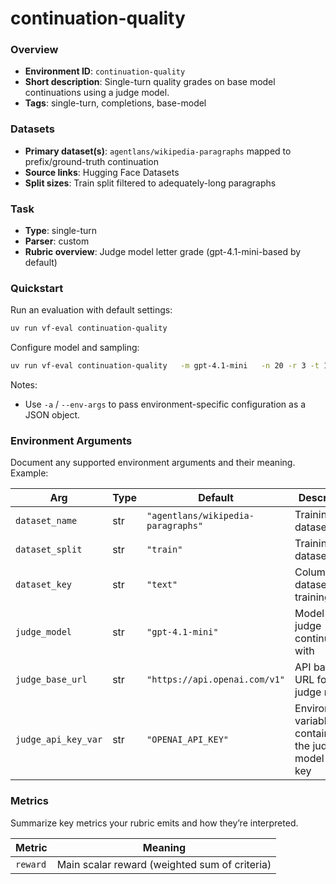 # continuation-quality

### Overview
- **Environment ID**: `continuation-quality`
- **Short description**: Single-turn quality grades on base model continuations using a judge model.
- **Tags**: single-turn, completions, base-model

### Datasets
- **Primary dataset(s)**: `agentlans/wikipedia-paragraphs` mapped to prefix/ground-truth continuation
- **Source links**: Hugging Face Datasets
- **Split sizes**: Train split filtered to adequately-long paragraphs

### Task
- **Type**: single-turn
- **Parser**: custom
- **Rubric overview**: Judge model letter grade (gpt-4.1-mini-based by default)

### Quickstart
Run an evaluation with default settings:

```bash
uv run vf-eval continuation-quality
```

Configure model and sampling:

```bash
uv run vf-eval continuation-quality   -m gpt-4.1-mini   -n 20 -r 3 -t 1024 -T 0.7   -a '{"key": "value"}'  # env-specific args as JSON
```

Notes:
- Use `-a` / `--env-args` to pass environment-specific configuration as a JSON object.

### Environment Arguments
Document any supported environment arguments and their meaning. Example:

| Arg | Type | Default | Description |
| --- | ---- | ------- | ----------- |
| `dataset_name` | str | `"agentlans/wikipedia-paragraphs"` | Training dataset |
| `dataset_split` | str | `"train"` | Training dataset split |
| `dataset_key` | str | `"text"` | Column in dataset with training text |
| `judge_model` | str | `"gpt-4.1-mini"` | Model to judge continuations with |
| `judge_base_url` | str | `"https://api.openai.com/v1"` | API base URL for judge model |
| `judge_api_key_var` | str | `"OPENAI_API_KEY"` | Environment variable containing the judge model API key |

### Metrics
Summarize key metrics your rubric emits and how they’re interpreted.

| Metric | Meaning |
| ------ | ------- |
| `reward` | Main scalar reward (weighted sum of criteria) |
